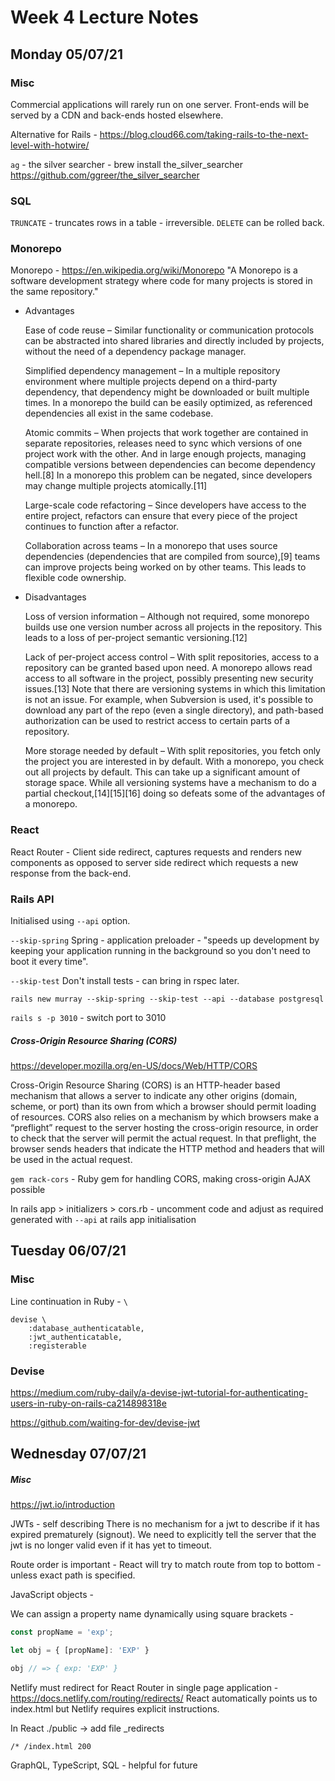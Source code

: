 # Week 4 Lecture Notes

## Monday 05/07/21

### Misc

Commercial applications will rarely run on one server.
Front-ends will be served by a CDN and back-ends hosted elsewhere.

Alternative for Rails - https://blog.cloud66.com/taking-rails-to-the-next-level-with-hotwire/

`ag` - the silver searcher - brew install the_silver_searcher
https://github.com/ggreer/the_silver_searcher

### SQL

`TRUNCATE` - truncates rows in a table - irreversible.
`DELETE` can be rolled back.

### Monorepo

Monorepo - https://en.wikipedia.org/wiki/Monorepo
"A Monorepo is a software development strategy where code for many projects is stored in the same repository."

- Advantages

    Ease of code reuse – Similar functionality or communication protocols can be abstracted into shared libraries and directly included by projects, without the need of a dependency package manager.

    Simplified dependency management – In a multiple repository environment where multiple projects depend on a third-party dependency, that dependency might be downloaded or built multiple times. In a monorepo the build can be easily optimized, as referenced dependencies all exist in the same codebase.

    Atomic commits – When projects that work together are contained in separate repositories, releases need to sync which versions of one project work with the other. And in large enough projects, managing compatible versions between dependencies can become dependency hell.[8] In a monorepo this problem can be negated, since developers may change multiple projects atomically.[11]

    Large-scale code refactoring – Since developers have access to the entire project, refactors can ensure that every piece of the project continues to function after a refactor.

    Collaboration across teams – In a monorepo that uses source dependencies (dependencies that are compiled from source),[9] teams can improve projects being worked on by other teams. This leads to flexible code ownership.

- Disadvantages

    Loss of version information – Although not required, some monorepo builds use one version number across all projects in the repository. This leads to a loss of per-project semantic versioning.[12]

    Lack of per-project access control – With split repositories, access to a repository can be granted based upon need. A monorepo allows read access to all software in the project, possibly presenting new security issues.[13] Note that there are versioning systems in which this limitation is not an issue. For example, when Subversion is used, it's possible to download any part of the repo (even a single directory), and path-based authorization can be used to restrict access to certain parts of a repository.

    More storage needed by default – With split repositories, you fetch only the project you are interested in by default. With a monorepo, you check out all projects by default. This can take up a significant amount of storage space. While all versioning systems have a mechanism to do a partial checkout,[14][15][16] doing so defeats some of the advantages of a monorepo.

### React

React Router - Client side redirect, captures requests and renders new components as opposed to server side redirect which requests a new response from the back-end.

### Rails API

Initialised using `--api` option.

`--skip-spring`
Spring - application preloader - "speeds up development by keeping your application running in the background so you don't need to boot it every time".

`--skip-test`
Don't install tests - can bring in rspec later.

`rails new murray --skip-spring --skip-test --api --database postgresql`

`rails s -p 3010` - switch port to 3010

##### Cross-Origin Resource Sharing (CORS)

https://developer.mozilla.org/en-US/docs/Web/HTTP/CORS

Cross-Origin Resource Sharing (CORS) is an HTTP-header based mechanism that allows a server to indicate any other origins (domain, scheme, or port) than its own from which a browser should permit loading of resources. CORS also relies on a mechanism by which browsers make a “preflight” request to the server hosting the cross-origin resource, in order to check that the server will permit the actual request. In that preflight, the browser sends headers that indicate the HTTP method and headers that will be used in the actual request.

`gem rack-cors` - Ruby gem for handling CORS, making cross-origin AJAX possible

In rails app > initializers > cors.rb - uncomment code and adjust as required
generated with `--api` at rails app initialisation

## Tuesday 06/07/21

### Misc

Line continuation in Ruby - `\`

```
devise \
	:database_authenticatable,
	:jwt_authenticatable,
	:registerable
```

### Devise

https://medium.com/ruby-daily/a-devise-jwt-tutorial-for-authenticating-users-in-ruby-on-rails-ca214898318e

https://github.com/waiting-for-dev/devise-jwt

## Wednesday 07/07/21

##### Misc

https://jwt.io/introduction

JWTs - self describing
There is no mechanism for a jwt to describe if it has expired prematurely (signout).
We need to explicitly tell the server that the jwt is no longer valid even if it has yet to timeout.

Route order is important - React will try to match route from top to bottom - unless exact path is specified.

JavaScript objects - 

We can assign a property name dynamically using square brackets -

```JavaScript
const propName = 'exp';

let obj = { [propName]: 'EXP' }

obj // => { exp: 'EXP' }
```

Netlify must redirect for React Router in single page application -
https://docs.netlify.com/routing/redirects/
React automatically points us to index.html but Netlify requires explicit instructions.

In React ./public -> add file _redirects
```
/* /index.html 200
```

GraphQL, TypeScript, SQL - helpful for future


